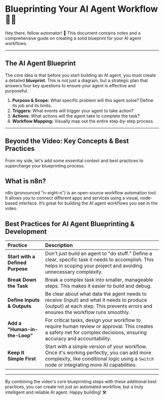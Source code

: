 # **Blueprinting Your AI Agent Workflow** 🧠✨

Hey there, fellow automator! 🚀 This document contains notes and a comprehensive guide on creating a solid blueprint for your AI agent workflows.

---

## **The AI Agent Blueprint**

The core idea is that before you start building an AI agent, you must create a detailed **blueprint**. This is not just a diagram, but a strategic plan that answers four key questions to ensure your agent is effective and purposeful.

1.  **Purpose & Scope:** What specific problem will this agent solve? Define its job and its limits.
2.  **Triggers:** What events will trigger your agent to take action?
3.  **Actions:** What actions will the agent take to complete the task?
4.  **Workflow Mapping:** Visually map out the entire step-by-step process.

---

## **Beyond the Video: Key Concepts & Best Practices**

From my side, let's add some essential context and best practices to supercharge your blueprinting process.

## **What is n8n?**

n8n (pronounced "n-eight-n") is an open-source workflow automation tool. It allows you to connect different apps and services using a visual, node-based interface. It’s great for building the AI agent workflows you see in the video.

## **Best Practices for AI Agent Blueprinting & Development**

| Practice                         | Description                                                                                                                                                                               |
| :------------------------------- | :---------------------------------------------------------------------------------------------------------------------------------------------------------------------------------------- |
| **Start with a Defined Purpose** | Don't just build an agent to "do stuff." Define a clear, specific task it needs to accomplish. This helps in scoping your project and avoiding unnecessary complexity.                    |
| **Break Down the Task**          | Break a complex task into smaller, manageable steps. This makes it easier to build and debug.                                                                                             |
| **Define Inputs & Outputs**      | Be clear about what data the agent needs to receive (input) and what it needs to produce (output) at each step. This prevents errors and ensures the workflow runs smoothly.              |
| **Add a "Human-in-the-Loop"**    | For critical tasks, design your workflow to require human review or approval. This creates a safety net for complex decisions, ensuring accuracy and accountability.                      |
| **Keep It Simple First**         | Start with a simple version of your workflow. Once it's working perfectly, you can add more complexity, like conditional logic using a `Switch` node or integrating more AI capabilities. |

---

By combining the video's core blueprinting steps with these additional best practices, you can create not just an automated workflow, but a truly intelligent and reliable AI agent. Happy building! 🛠️
